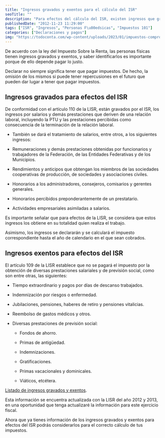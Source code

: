 ```yaml
---
title: "Ingresos gravados y exentos para el cálculo del ISR"
seoTitle: ""
description: "Para efectos del cálculo del ISR, existen ingresos que gravados (los que causan impuestos) y exentos (los que no pagan impuestos pero se deben informar)"
publishedDate: "2012-11-23 11:29:00"
tags: ["ISR", "Ingresos", "Personas F\u00edsicas", "Impuestos 101"]
categories: ["Declaraciones y pagos"]
img: "https://todoconta.com/wp-content/uploads/2023/01/impuestos-comprobantes-fiscales-deducciones-calculadora.jpeg"
---
```



De acuerdo con la ley del Impuesto Sobre la Renta, las personas físicas tienen ingresos gravados y exentos, y saber identificarlos es importante porque de ello depende pagar lo justo.




Declarar no siempre significa tener que pagar impuestos. De hecho, la omisión de los mismos si puede tener repercusiones en el futuro que pueden dar lugar a tener que pagar impuestos.




Ingresos gravados para efectos del ISR
--------------------------------------




De conformidad con el artículo 110 de la LISR, están gravados por el ISR, los ingresos por salarios y demás prestaciones que deriven de una relación laboral, incluyendo la PTU y las prestaciones percibidas como consecuencia de la terminación de la relación laboral.




* También se dará el tratamiento de salarios, entre otros, a los siguientes ingresos:

* Remuneraciones y demás prestaciones obtenidas por funcionarios y trabajadores de la Federación, de las Entidades Federativas y de los Municipios.

* Rendimientos y anticipos que obtengan los miembros de las sociedades cooperativas de producción, de sociedades y asociaciones civiles.

* Honorarios a los administradores, consejeros, comisarios y gerentes generales.

* Honorarios percibidos preponderantemente de un prestatario.

* Actividades empresariales asimiladas a salarios.




Es importante señalar que para efectos de la LISR, se considera que estos ingresos los obtiene en su totalidad quien realiza el trabajo.




Asimismo, los ingresos se declararán y se calculará el impuesto correspondiente hasta el año de calendario en el que sean cobrados.




Ingresos exentos para efectos del ISR
-------------------------------------




El artículo 109 de la LISR establece que no se pagará el impuesto por la obtención de diversas prestaciones salariales y de previsión social, como son entre otras, las siguientes:




* Tiempo extraordinario y pagos por días de descanso trabajados.

* Indemnización por riesgos o enfermedad.

* Jubilaciones, pensiones, haberes de retiro y pensiones vitalicias.

* Reembolso de gastos médicos y otros.

* Diversas prestaciones de previsión social:
	+ Fondos de ahorro.
	
	+ Primas de antigüedad.
	
	+ Indemnizaciones.
	
	+ Gratificaciones.
	
	+ Primas vacacionales y dominicales.
	
	+ Viáticos, etcétera.




[Listado de ingresos gravados y exentos](https://docs.google.com/spreadsheets/d/16nv4Ab7trhq4yT3tOndA5ZFuXbI5Ka4k7tl56nLOviQ/edit?usp=sharing).




Esta información se encuentra actualizada con la LISR del año 2012 y 2013, en una oportunidad que tenga actualizaré la información para este ejercicio fiscal.




Ahora que ya tienes información de los ingresos gravados y exentos para efectos del ISR podrás considerarlos para el correcto cálculo de tus impuestos.



